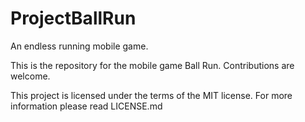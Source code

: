 # ProjectBallRun
An endless running mobile game.

This is the repository for the mobile game Ball Run. Contributions are welcome.

This project is licensed under the terms of the MIT license. For more information please read LICENSE.md
